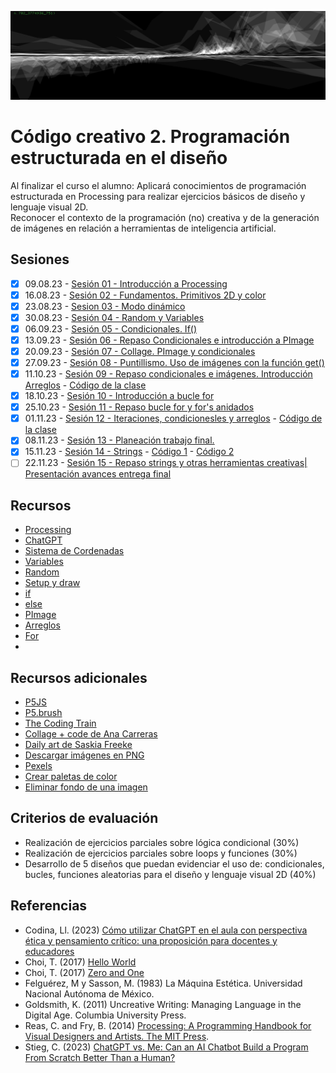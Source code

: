 ![portada](img/portada.png)

# Código creativo 2. Programación estructurada en el diseño

Al finalizar el curso el alumno: Aplicará conocimientos de programación estructurada en Processing para realizar ejercicios básicos de diseño y lenguaje visual 2D.   
Reconocer el contexto de la programación (no) creativa y de la generación de imágenes en relación a herramientas de inteligencia artificial. 

## Sesiones

- [x] 09.08.23 - [Sesión 01 - Introducción a Processing](docs/s01.md) 
- [x] 16.08.23 - [Sesión 02 - Fundamentos. Primitivos 2D y color](docs/s02.md) 
- [x] 23.08.23 - [Sesion 03 - Modo dinámico](docs/s03.md)
- [x] 30.08.23 - [Sesión 04 - Random y Variables](https://gist.github.com/MarianneTeixido/e210154480b70a71d88996dcb8501b16)
- [x] 06.09.23 - [Sesión 05 - Condicionales. If()](https://gist.github.com/MarianneTeixido/18ab0cf2435314335a7f6fd59a21293b) 
- [x] 13.09.23 - [Sesión 06 - Repaso Condicionales e introducción a PImage](https://gist.github.com/MarianneTeixido/50dbb3b76d65ea4586e02ae8935c6b42) 
- [x] 20.09.23 - [Sesión 07 - Collage. PImage y condicionales](https://gist.github.com/MarianneTeixido/43830707e609eb25cfccfef4fc883493) 
- [X] 27.09.23 -  [Sesión 08 - Puntillismo. Uso de imágenes con la función get()](https://gist.github.com/MarianneTeixido/342a857399d617b9769c4f0f303168d4)
- [X] 11.10.23 - [Sesión 09 - Repaso condicionales e imágenes. Introducción Arreglos](docs/s09.md) - [Código de la clase](https://gist.github.com/MarianneTeixido/9e6c20c8535e8152b770228d08997fcc)
- [X] 18.10.23 - [Sesión 10 - Introducción a bucle for](docs/s10.md) 
- [X] 25.10.23 - [Sesión 11 - Repaso bucle for y for's anidados](docs/s11.md)
- [X] 01.11.23 - [Sesión 12 - Iteraciones, condicionesles y arreglos](docs/s12.md) - [Código de la clase](https://gist.github.com/MarianneTeixido/d93560e5fa2005f7c0a11cecb0cea409)
- [X] 08.11.23 - [Sesión 13 - Planeación trabajo final.](docs/s13.md)
- [X] 15.11.23 - [Sesión 14 - Strings](docs/s14.md) - [Código 1](https://gist.github.com/MarianneTeixido/7d922616687c1fdcb00179a839d8b509) - [Código 2](https://gist.github.com/MarianneTeixido/fae914258723ab489adff0ca8bcb9321)
- [ ] 22.11.23 - [Sesión 15 - Repaso strings y otras herramientas creativas| Presentación avances entrega final](dosc/s15.md)
## Recursos 

- [Processing](https://processing.org/)
- [ChatGPT](https://chat.openai.com/)
- [Sistema de Cordenadas](https://processing.org/tutorials/coordinatesystemandshapes)
- [Variables](https://processing.org/examples/variables.html)
- [Random](https://processing.org/reference/random_.html)
- [Setup y draw](https://processing.org/examples/setupdraw.html)
- [if](https://processing.org/reference/if.html)
- [else](https://processing.org/reference/else.html)
- [PImage](https://processing.org/reference/PImage.html)
- [Arreglos](https://processing.org/reference/Array.html)
- [For](https://processing.org/reference/for.html)
- 
## Recursos adicionales

- [P5JS](https://p5js.org/es/)
- [P5.brush](https://p5-brush.cargo.site/)
- [The Coding Train](https://www.youtube.com/@TheCodingTrain/playlists)
- [Collage + code de Ana Carreras](https://www.annacarreras.com/collage-generatiu/)
- [Daily art de Saskia Freeke](https://sasj.nl/portfolio/)
- [Descargar imágenes en PNG](https://www.pngwing.com/es)
- [Pexels](https://www.pexels.com/es-es/)
- [Crear paletas de color](https://color.adobe.com/es/create/color-wheel)
- [Eliminar fondo de una imagen](https://www.remove.bg/es)

## Criterios de evaluación

- Realización de ejercicios parciales sobre lógica condicional (30%)
- Realización de ejercicios parciales sobre loops y funciones (30%)
- Desarrollo de 5 diseños que puedan evidenciar el uso de: condicionales, bucles, funciones aleatorias para el diseño y lenguaje visual 2D (40%) 


## Referencias

- Codina, Ll. (2023) [Cómo utilizar ChatGPT en el aula con perspectiva ética y pensamiento crítico: una proposición para docentes y educadores](https://www.lluiscodina.com/chatgpt-educadores/)
- Choi, T. (2017) [Hello World](http://avant.org/project/hello-world/)
- Choi, T. (2017) [Zero and One](http://avant.org/project/zero-one/)
- Felguérez, M y Sasson, M. (1983) La Máquina Estética. Universidad Nacional Autónoma de México. 
- Goldsmith, K. (2011) Uncreative Writing: Managing Language in the Digital Age. Columbia University Press.
- Reas, C. and Fry, B. (2014) [Processing: A Programming Handbook for Visual Designers and Artists. The MIT Press](https://drive.google.com/file/d/1jFECuOzu8t2vzE9QmStZotYWfDqD9yYk/view?usp=share_link).
- Stieg, C. (2023) [ChatGPT vs. Me: Can an AI Chatbot Build a Program From Scratch Better Than a Human?](https://www.codecademy.com/resources/blog/chatgpt-vs-human-developer-coding-project/)
